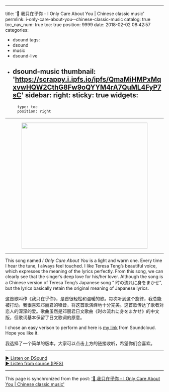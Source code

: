 
---
title: '🎤 我只在乎你 - I Only Care About You | Chinese classic music'
permlink: i-only-care-about-you--chinese-classic-music
catalog: true
toc_nav_num: true
toc: true
position: 9999
date: 2018-02-02 08:42:57
categories:
- dsound
tags:
- dsound
- music
- dsound-live
- dsound-music
thumbnail: 'https://scrappy.i.ipfs.io/ipfs/QmaMiHMPxMqxvwHQW2CthG8Fw9oQYYM4rA7QuML4FyP7sC'
sidebar:
    right:
        sticky: true
widgets:
    -
        type: toc
        position: right
---


<center><a href="https://dsound.audio/#/@mrspointm/i-only-care-about-you--chinese-classic-music"><img src="https://scrappy.i.ipfs.io/ipfs/QmaMiHMPxMqxvwHQW2CthG8Fw9oQYYM4rA7QuML4FyP7sC" width="400px"></a></center>
      <hr>This song named <i>I Only Care About You</i> is a light and warm one. Every time I hear the tune, I always feel touched. I like Teresa Teng’s beautiful voice, which expresses the meaning of the lyrics perfectly. From this song, we can clearly see that the singer’s deep love for his/her lover. Although the song is a Chinese version of Teresa Teng’s Japanese song “ 时の流れに身をまかせ”, but the lyrics basically retain the original meaning of Japanese lyrics.

这首歌叫作《我只在乎你》，是首很轻松和温暖的歌。每次听到这个旋律，我总能被打动。我很喜欢邓丽君的嗓音，将这首歌演绎地十分完美。这首歌传达了歌者对恋人的深深的爱。歌曲虽然是邓丽君日文歌曲《时の流れに身をまかせ》的中文版，但歌词基本保留了日文歌词的原意。

I chose an easy verison to perform and here is <a href="http://soundcloud.com/hbb36xilhzhj/i-only-care-about-you">my link</a> from Soundcloud. Hope you like it.

我选择了一个简单的版本，大家可以点击上方的链接收听，希望你们会喜欢。
<hr>
      <a href="https://dsound.audio/#/@mrspointm/i-only-care-about-you--chinese-classic-music">► Listen on DSound</a><br>
      <a href="https://mercury.i.ipfs.io/ipfs/QmSRZgzZs2rtdeY1bJAwBF7ZMredBHhMGquoY2LLaiRNUz">► Listen from source (IPFS)</a>

- - -

This page is synchronized from the post: ['🎤 我只在乎你 - I Only Care About You | Chinese classic music'](https://steemit.com/@mrspointm/i-only-care-about-you--chinese-classic-music)
